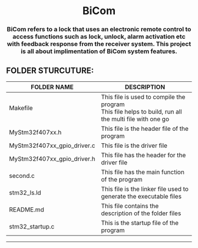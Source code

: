 <h1 align="center"> BiCom </h1>
<h3 align = "center"> BiCom refers to a lock that uses an electronic remote control to access functions such as lock, unlock, alarm activation etc with feedback response from the receiver system. This project is all about implimentation of BiCom system features. </h3>

## FOLDER STURCUTURE: ##

|FOLDER NAME | DESCRIPTION |
| --------| -------- |
| Makefile | This file is used to compile the program <br>  This file helps to build, run all the multi file with one go |
| MyStm32f407xx.h | This file is the header file of the program |
| MyStm32f407xx_gpio_driver.c | This file is the driver file| 
| MyStm32f407xx_gpio_driver.h | This file has the header for the driver file |
| second.c | This file has the main function of the program | 
| stm32_ls.ld | This file is the linker file used to generate the executable files |
| README.md| This file contains the description of the folder files |
| stm32_startup.c | This is the startup file of the program |

-----------------------------------------------------------------------------------------

